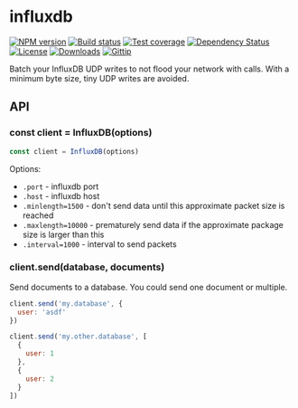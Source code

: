 
# influxdb

[![NPM version][npm-image]][npm-url]
[![Build status][travis-image]][travis-url]
[![Test coverage][coveralls-image]][coveralls-url]
[![Dependency Status][david-image]][david-url]
[![License][license-image]][license-url]
[![Downloads][downloads-image]][downloads-url]
[![Gittip][gittip-image]][gittip-url]

Batch your InfluxDB UDP writes to not flood your network with calls.
With a minimum byte size, tiny UDP writes are avoided.

## API

### const client = InfluxDB(options)

```js
const client = InfluxDB(options)
```

Options:

- `.port` - influxdb port
- `.host` - influxdb host
- `.minlength=1500` - don't send data until this approximate packet size is reached
- `.maxlength=10000` - prematurely send data if the approximate package size is larger than this
- `.interval=1000` - interval to send packets

### client.send(database, documents)

Send documents to a database.
You could send one document or multiple.

```js
client.send('my.database', {
  user: 'asdf'
})

client.send('my.other.database', [
  {
    user: 1
  },
  {
    user: 2
  }
])
```

[npm-image]: https://img.shields.io/npm/v/collector-influxdb.svg?style=flat-square
[npm-url]: https://npmjs.org/package/collector-influxdb
[github-tag]: http://img.shields.io/github/tag/collectors/influxdb.svg?style=flat-square
[github-url]: https://github.com/collectors/influxdb/tags
[travis-image]: https://img.shields.io/travis/collectors/influxdb.svg?style=flat-square
[travis-url]: https://travis-ci.org/collectors/influxdb
[coveralls-image]: https://img.shields.io/coveralls/collectors/influxdb.svg?style=flat-square
[coveralls-url]: https://coveralls.io/r/collectors/influxdb
[david-image]: http://img.shields.io/david/collectors/influxdb.svg?style=flat-square
[david-url]: https://david-dm.org/collectors/influxdb
[license-image]: http://img.shields.io/npm/l/collector-influxdb.svg?style=flat-square
[license-url]: LICENSE
[downloads-image]: http://img.shields.io/npm/dm/collector-influxdb.svg?style=flat-square
[downloads-url]: https://npmjs.org/package/collector-influxdb
[gittip-image]: https://img.shields.io/gratipay/jonathanong.svg?style=flat-square
[gittip-url]: https://gratipay.com/jonathanong/
